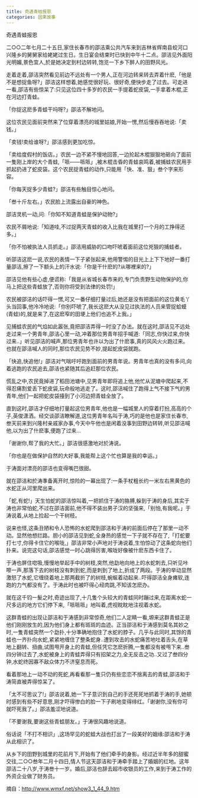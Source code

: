 ```yaml
---
title: 奇遇青蛙报恩
categories: 因果故事
---
```


	   
奇遇青蛙报恩

二○○二年七月二十五日,家住长春市的邵洁乘公共汽车来到吉林省辉南县蛟河口兴隆乡的舅舅家给姥姥过生日。生日宴会结束时已快到中午十二点。邵洁见外面阳光明媚,景色宜人,於是她决定到村边转转,饱览一下乡下醉人的田野风光。

走着走着,邵洁突然看见前边不远处有一个男人,正在河边转来转去弄着什麽,「他是不是想捉鱼呀?」邵洁这样想着,她感觉很好玩、很好奇,便快步走了过去。可走进一看,邵洁有些惊呆了:只见这位四十多岁的农民一手提着蛇皮袋,一手拿着木棍,正在河边打青蛙。

「你捉这麽多青蛙干吗呀?」邵洁不解地问。

这位农民见面前突然来了位穿着漂亮的城里姑娘,开始一愣,然后慢吞吞地说:「卖钱。」

「卖钱!卖给谁呀?」邵洁感到更加吃惊。

「卖给度假村的饭店。」农民一边不紧不慢地回答,一边抡起木棍狠狠地砸向了面前一隻刚上岸的大个青蛙,「哌——哌哌」,被木棍击昏的青蛙哀鸣着,被捕蛙农民用手抓起扔进了蛇皮袋。这个农民捉青蛙的动作,只能用「快、准、狠」叁个字来形容。

「你每天捉多少青蛙?」邵洁有些触目惊心地问。

「叁十斤左右。」农民脸上流露出自豪的神色。

邵洁灵机一动,问:「你知不知道青蛙是保护动物?」

农民不屑地说:「知道哇,不过捉两天青蛙的收入比我在城里打一个月的工挣得还多。」

「你不怕被执法人员抓走。」邵洁用威胁的口吻吓唬着面前这位兇狠的捕蛙者。

听邵洁这麽一说,农民的表情一下子紧张起来,他用警惕的目光上上下下地好一番打量邵洁,擦了一下额头上的汗水说:「你是干什麽的?从哪裡来的?」

邵洁见他有些心虚,便谎称:「我是从省城长春市来的,专门负责野生动物保护的,你马上把这些青蛙放了,否则你将受到法律的处罚!」

农民被邵洁的话吓得一愣,可又一番仔细打量过后,她还是没有把面前的这位黄毛丫头当回事,他冷冷地说:「你别吓唬了,我长这麽大从没见过执法的人员来管捉蛤蟆(青蛙)的,就是来了,在这麽窄的田埂上他们也追不上我。」

见捕蛙农民的气焰如此嚣张,竟把邵洁弄得一时没了办法。就在这时,邵洁见不远处走过来一个男青年,邵洁心里一动,冲着那位男青年招手喊道:「同志,你快过来,你快过来..」听见邵洁的喊声,那位男青年也许以为出了什麽事,真的风风火火跑过来。也就在邵洁喊人的同时,那位农民见势不妙,提起蛇皮袋就跑。

「快追,快追他!」邵洁对气喘吁吁跑到面前的男青年说。男青年也真的没有多问,向着逃跑的农民追去,邵洁也紧随其后追赶那位农民。

慌乱之中,农民竟掉进了稻田池塘中,见男青年即将追上他,他忙从泥塘中爬起来,不得忍痛割爱丢下蛇皮袋,玩命般地逃走了。这时,邵洁喊住了跑得上气不接下气的男青年,他们一起把蛇皮袋擡到了小河边把青蛙全放了。

直到这时,邵洁才仔细地打量起这位男青年,他也是一幅城里人的穿着打扮,高高的个子,英俊潇洒。经交谈邵洁瞭解道,这位男青年名叫于涛,巧的是他也是家住长春市,叁天前来到兴隆村亲戚家办事,今天中午他也是闲着没事到田野边转转,听见邵洁喊他,以为出了什麽事,便跑了过来...

「谢谢你,帮了我的大忙。」邵洁很感激地对於涛说。

「你也是在做保护自然的大好事,我能帮上这个忙也算是我的幸运。」

于涛面对漂亮的邵洁也变得嘴巴很甜。

就在邵洁和於涛準备离开时,惊险的一幕出现了:一条手杖粗长约一米左右黑黄色的水蛇正从河里爬出来。

「蛇,有蛇!」天生怕蛇的邵洁惊叫着,一把抓住于涛的胳膊,躲到于涛的身后,其实于涛也非常怕蛇,不过在邵洁面前,他不得不装出男子汉的坚强来,「别怕,有我呢。」于涛说着,从地上捡起一个干树枝。

说来也怪,这条丑陋和令人恐怖的水蛇爬到邵洁和于涛的前面后停在了那里一动不动。显然他想拦路。胆小的邵洁见到蛇,全身热的感觉一下子就不存在了,「打蛇要打七寸,你得卡住它的喉咙,」邵洁非常小声地对于涛说着,生怕惊动了这条蛇向他们扑来。说完这句话,邵洁感觉一时心跳得厉害,喉咙好像被什麽东西卡住了。

于涛也屏住唿吸,慢慢地举起手中的树枝,突然,他勐地向地上的水蛇刺去,只听见咔嚓一声,那落下去的树枝没有刺到蛇,而是刺到了地上,折成了两段。于涛的举动显然激怒了水蛇,它缠绕着地上那两截折了的树枝,蜿蜒着动起来..吓得邵洁全身瘫软,连跑的力气都没有了。于涛此时也被吓得心经肉跳,不知该怎麽办。

就在这千钧一髮之时,奇迹出现了,十几隻个头较大的青蛙同时蹦过来,在距离水蛇一尺多远的地方它们停下来,「哌哌哌」地叫着,虎视眈眈地注视着水蛇。

这群青蛙的出现让邵洁和于涛感到非常惊奇,他们二人定睛一看,塬来这群青蛙正是他们刚刚放生的,因为他们身上都有斑斑的血迹。正当邵洁和于涛感到莫名其妙之时,一隻青蛙突然一个勐扑,十分準确地抱住了水蛇的脖子。几乎与此同时,其馀的青蛙也一齐扑向水蛇,紧紧地缠住了整条蛇身..遭到攻击的水蛇痛苦地吐着舌头,在草地上翻转、扭曲,试图甩开身上的青蛙,但任凭它怎麽折腾,一隻都没有被甩下来..叁四分钟过去了,水蛇被身上的青蛙弄得只有招架之力,全无反击之功..又过了叁四分钟,水蛇终因寡不敌众体力不济窒息而死。

看着那地上一动不动的死蛇,再看看那一隻只仍有些恋恋不捨离去的青蛙,邵洁和于涛简直被弄得惊呆了。

「太不可思议了!」邵洁说着,她一下子意识到自己的手还死死地抓着于涛的手,她顿时感到有些不好意思,刚才吓得惨白的脸一下子刷地变得绯红。「谢谢你,没有你可就吓死我了。」邵洁羞涩地说道。

「不要谢我,要谢这些青蛙朋友。」于涛很风趣地说道。

俗话说「不打不相识」,这场罕见的蛇蛙大战也打出了一段美好的姻缘:邵洁和于涛从此相识了。

从乡下的田野到城里的花前月下,开始有了他们牵手的身影。经过近半年多的甜蜜交往,二○○叁年二月十四日,情人节这天邵洁和于涛牵手踏上了婚姻的红地。这年邵洁二十八岁,于涛叁十一岁。婚后,邵洁也辞去超市收银员的工作,来到于涛工作的外资企业做了财务员。


摘自：http://www.wmxf.net/show3_1_44_9.htm